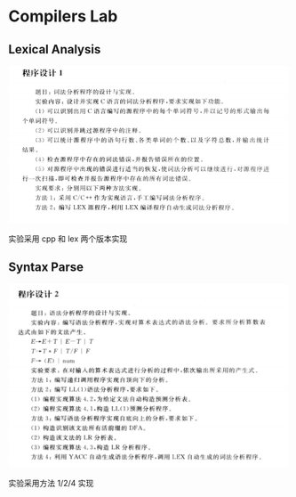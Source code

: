 # Compilers Lab

## Lexical Analysis

![](_img/lab1.png)

实验采用 cpp 和 lex 两个版本实现

## Syntax Parse

![](_img/lab2.png)

实验采用方法 1/2/4 实现
